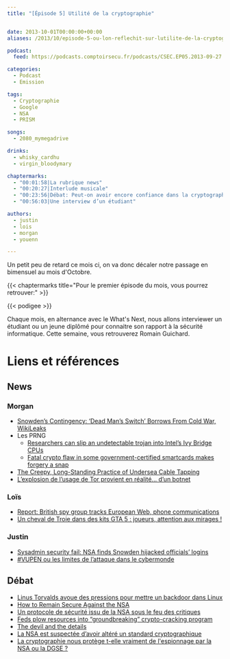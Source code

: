 ```yaml
---
title: "[Épisode 5] Utilité de la cryptographie"


date: 2013-10-01T00:00:00+00:00
aliases: /2013/10/episode-5-ou-lon-reflechit-sur-lutilite-de-la-cryptographie/

podcast:
  feed: https://podcasts.comptoirsecu.fr/podcasts/CSEC.EP05.2013-09-27.CRYPTOGRAPHIE.mp3

categories:
  - Podcast
  - Emission

tags:
  - Cryptographie
  - Google
  - NSA
  - PRISM

songs:
  - 2080_mymegadrive

drinks:
  - whisky_cardhu
  - virgin_bloodymary

chaptermarks:
  - "00:01:58|La rubrique news"
  - "00:20:27|Interlude musicale"
  - "00:23:56|Débat: Peut-on avoir encore confiance dans la cryptographie"
  - "00:56:03|Une interview d’un étudiant"

authors:
  - justin
  - lois
  - morgan
  - youenn

---
```


Un petit peu de retard ce mois ci, on va donc décaler notre passage en bimensuel au mois d'Octobre.


{{< chaptermarks title="Pour le premier épisode du mois, vous pourrez retrouver:" >}}

{{< podigee >}}


Chaque mois, en alternance avec le What's Next, nous allons interviewer un étudiant ou un jeune diplômé pour connaitre son rapport à la sécurité informatique. Cette semaine, vous retrouverez Romain Guichard.


# Liens et références

## News
### Morgan

- [Snowden’s Contingency: ‘Dead Man’s Switch’ Borrows From Cold War, WikiLeaks](http://www.wired.com/threatlevel/2013/07/snowden-dead-mans-switch/all/1)
- Les PRNG
  - [Researchers can slip an undetectable trojan into Intel’s Ivy Bridge CPUs](http://arstechnica.com/security/2013/09/researchers-can-slip-an-undetectable-trojan-into-intels-ivy-bridge-cpus/)
  - [Fatal crypto flaw in some government-certified smartcards makes forgery a snap](https://arstechnica.com/security/2013/09/fatal-crypto-flaw-in-some-government-certified-smartcards-makes-forgery-a-snap/)
- [The Creepy, Long-Standing Practice of Undersea Cable Tapping](http://www.theatlantic.com/international/print/2013/07/the-creepy-long-standing-practice-of-undersea-cable-tapping/277855/)
- [L’explosion de l’usage de Tor provient en réalité... d’un botnet](http://www.01net.com/editorial/602500/l-explosion-de-l-usage-de-tor-provient-en-realite-d-un-botnet/)

### Loïs

- [Report: British spy group tracks European Web, phone communications](http://www.washingtontimes.com/news/2013/aug/28/british-spy-group-european-web-phone-communication/)
- [Un cheval de Troie dans des kits GTA 5 : joueurs, attention aux mirages !](http://www.bitdefender.fr/blog/Un-cheval-de-Troie-dans-des-kits-GTA-5-:-joueurs-attention-aux-mirages--1370.html)

### Justin

- [Sysadmin security fail: NSA finds Snowden hijacked officials’ logins](https://arstechnica.com/information-technology/2013/08/sysadmin-security-fail-nsa-finds-snowden-hijacked-officials-logins/)
- [#VUPEN ou les limites de l’attaque dans le cybermonde](https://reflets.info/vupen-ou-les-limites-de-lattaque-dans-le-cybermonde/)

## Débat

- [Linus Torvalds avoue des pressions pour mettre un backdoor dans Linux](http://www.numerama.com/magazine/27033-linus-torvalds-avoue-des-pressions-pour-mettre-un-backdoor-dans-linux.html)
- [How to Remain Secure Against the NSA](https://www.schneier.com/blog/archives/2013/09/how_to_remain_s.html)
- [Un protocole de sécurité issu de la NSA sous le feu des critiques](https://www.nextinpact.com/news/82289-un-protocole-securite-issu-nsa-sous-feu-critiques.htm)
- [Feds plow resources into “groundbreaking” crypto-cracking program](https://arstechnica.com/security/2013/08/feds-plow-10-billion-into-groundbreaking-crypto-cracking-program/)
- [The devil and the details](http://www.economist.com/news/science-and-technology/21586529-quantum-cryptography-has-yet-deliver-truly-unbreakable-way-sending?fsrc=rss%7Csct)
- [La NSA est suspectée d’avoir altéré un standard cryptographique](http://www.numerama.com/magazine/26979-la-nsa-est-suspectee-d-avoir-altere-un-standard-cryptographique.html)
- [La cryptographie nous protège t-elle vraiment de l'espionnage par la NSA ou la DGSE ?](http://www.numerama.com/magazine/26979-la-nsa-est-suspectee-d-avoir-altere-un-standard-cryptographique.html)
